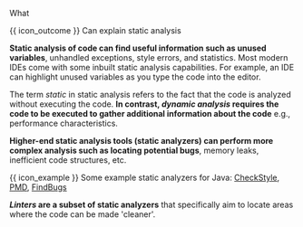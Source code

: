 <span id="title">What</span>

<span id="prereqs"></span>

<span id="outcomes">{{ icon_outcome }} Can explain static analysis</span>

<div id="body">

<box type="definition" seamless>

<include src="../../../common/definitions.md#def-static-analysis" />

</box>

**Static analysis of code can find useful information such as unused variables**, unhandled exceptions, style errors, and statistics. Most modern IDEs come with some inbuilt static analysis capabilities. For example, an IDE can highlight unused variables as you type the code into the editor.

The term _static_ in static analysis refers to the fact that the code is analyzed without executing the code. **In contrast, _dynamic analysis_ requires the code to be executed to gather additional information about the code** e.g., performance characteristics.

**Higher-end static analysis tools (static analyzers) can perform more complex analysis such as locating potential bugs**, memory leaks, inefficient code structures, etc.

<box>

{{ icon_example }} Some example static analyzers for Java: [CheckStyle](http://checkstyle.sourceforge.net/), [PMD](https://pmd.github.io/), [FindBugs](http://findbugs.sourceforge.net/)
</box>

**_Linters_ are a subset of static analyzers** that specifically aim to locate areas where the code can be made 'cleaner'.

</div>

<div id="extras">
</div>